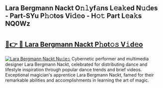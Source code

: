 ## Lara Bergmann Nackt O𝚗𝚕yf𝚊ns L𝚎a𝚔ed N𝚞𝚍es - Part-SYu P𝚑𝚘tos Vi𝚍𝚎o - H𝚘𝚝 Part L𝚎a𝚔s NQ0Wz

# <h2><a href="http://kf9xt9g.oniu.top/?m=Lara+Bergmann+Nackt">🔗👉 🔴 Lara Bergmann Nackt P𝚑ot𝚘𝚜 V𝚒d𝚎o</a></h2>

[![Lara Bergmann Nackt Nu𝚍e𝚜](https://i.imgur.com/0qMVB7G.gif)](http://kf9xt9g.oniu.top/?m=Lara+Bergmann+Nackt)
Cybernetic performer and multimedia designer Lara Bergmann Nackt, celebrated for distributing dance and lifestyle inspiration through popular dance trends and brief videos. Exceptional magician's apprentice Lara Bergmann Nackt, famed for their remarkable abilities and accomplishments in learning the art of magic.  
